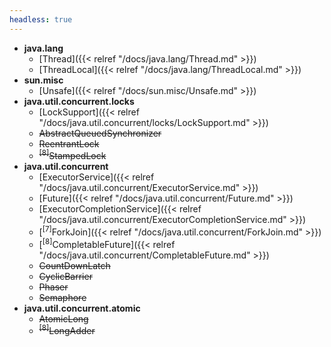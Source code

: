 ```yaml
---
headless: true
---
```


- **java.lang**
  - [Thread]({{< relref "/docs/java.lang/Thread.md" >}})
  - [ThreadLocal]({{< relref "/docs/java.lang/ThreadLocal.md" >}})
- **sun.misc**
  - [Unsafe]({{< relref "/docs/sun.misc/Unsafe.md" >}})
- **java.util.concurrent.locks**
  - [LockSupport]({{< relref "/docs/java.util.concurrent/locks/LockSupport.md" >}})
  - ~~AbstractQueuedSynchronizer~~
  - ~~ReentrantLock~~
  - ~~<sup>[8]</sup>StampedLock~~
- **java.util.concurrent**
  - [ExecutorService]({{< relref "/docs/java.util.concurrent/ExecutorService.md" >}})
  - [Future]({{< relref "/docs/java.util.concurrent/Future.md" >}})
  - [ExecutorCompletionService]({{< relref "/docs/java.util.concurrent/ExecutorCompletionService.md" >}})
  - [<sup>[7]</sup>ForkJoin]({{< relref "/docs/java.util.concurrent/ForkJoin.md" >}})
  - [<sup>[8]</sup>CompletableFuture]({{< relref "/docs/java.util.concurrent/CompletableFuture.md" >}})
  - ~~CountDownLatch~~
  - ~~CyclicBarrier~~
  - ~~Phaser~~
  - ~~Semaphore~~
- **java.util.concurrent.atomic**
  - ~~AtomicLong~~
  - ~~<sup>[8]</sup>LongAdder~~
